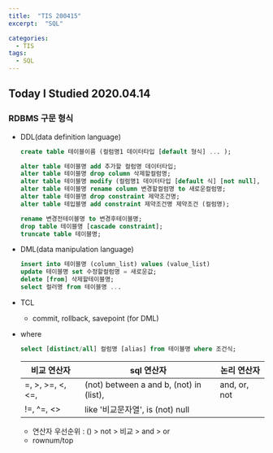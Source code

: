 ```yaml
---
title:  "TIS 200415"
excerpt:  "SQL"

categories:
  - TIS
tags:
  - SQL
---
```


## Today I Studied 2020.04.14

###  RDBMS 구문 형식

* DDL(data definition language)
    ```sql
    create table 테이블이름 (컬럼명1 데이터타입 [default 형식] ... );
    
    alter table 테이블명 add 추가할 컬럼명 데이터타입;
    alter table 테이블명 drop column 삭제할컬럼명;
    alter table 테이블명 modify (컬럼명1 데이터타입 [default 식] [not null], ... );
    alter table 테이블명 rename column 변경할컬럼명 to 새로운컬럼명;
    alter table 테이블명 drop constraint 제약조건명;
    alter table 테입블명 add constraint 제약조건명 제약조건 (컬럼명);
    
    rename 변경전테이블명 to 변경후테이블명;
    drop table 테이블명 [cascade constraint];
    truncate table 테이블명;
    ```

* DML(data manipulation language)
  ```sql
  insert into 테이블명 (column_list) values (value_list)
  update 테이블명 set 수정할컬럼명 = 새로운값;
  delete [from] 삭제할테이블명;
  select 컬러명 from 테이블명 ...
  ```

* TCL
    - commit, rollback, savepoint (for DML)

* where
  ```sql
  select [distinct/all] 컬럼명 [alias] from 테이블명 where 조건식;
  ```
  
  비교 연산자 | sql 연산자 |  논리 연산자
  -----------|-----------|------------
  =, >, >=, <, <=, | (not) between a and b, (not) in (list), | and, or, not
  !=, ^=, <> | like '비교문자열', is (not) null | 
  
    - 연산자 우선순위 : () > not > 비교 > and > or
    - rownum/top
